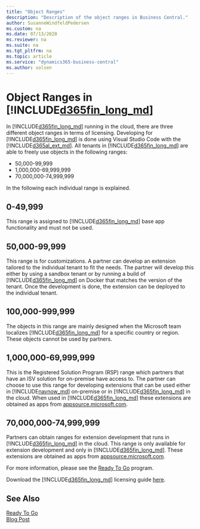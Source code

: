 ```yaml
---
title: "Object Ranges"
description: "Description of the object ranges in Business Central."
author: SusanneWindfeldPedersen
ms.custom: na
ms.date: 07/13/2020
ms.reviewer: na
ms.suite: na
ms.tgt_pltfrm: na
ms.topic: article
ms.service: "dynamics365-business-central"
ms.author: solsen
---
```


# Object Ranges in [!INCLUDE[d365fin_long_md](includes/d365fin_long_md.md)]

In [!INCLUDE[d365fin_long_md](includes/d365fin_long_md.md)] running in the cloud, there are three different object ranges in terms of licensing. Developing for [!INCLUDE[d365fin_long_md](includes/d365fin_long_md.md)] is done using Visual Studio Code with the [!INCLUDE[d365al_ext_md](../includes/d365al_ext_md.md)]. All tenants in [!INCLUDE[d365fin_long_md](includes/d365fin_long_md.md)] are able to freely use objects in the following ranges:

- 50,000-99,999
- 1,000,000-69,999,999
- 70,000,000-74,999,999

In the following each individual range is explained.

## 0-49,999

This range is assigned to [!INCLUDE[d365fin_long_md](includes/d365fin_long_md.md)] base app functionality and must not be used.

## 50,000-99,999 

This range is for customizations. A partner can develop an extension tailored to the individual tenant to fit the needs. The partner will develop this either by using a sandbox tenant or by running a build of [!INCLUDE[d365fin_long_md](includes/d365fin_long_md.md)] on Docker that matches the version of the tenant. Once the development is done, the extension can be deployed to the individual tenant.

## 100,000-999,999

The objects in this range are mainly designed when the Microsoft team localizes [!INCLUDE[d365fin_long_md](includes/d365fin_long_md.md)] for a specific country or region. These objects cannot be used by partners.

## 1,000,000-69,999,999

This is the Registered Solution Program (RSP) range which partners that have an ISV solution for on-premise have access to. The partner can choose to use this range for developing extensions that can be used either in [!INCLUDE[navnow_md](includes/navnow_md.md)] on-premise or in [!INCLUDE[d365fin_long_md](includes/d365fin_long_md.md)] in the cloud. When used in [!INCLUDE[d365fin_long_md](includes/d365fin_long_md.md)] these extensions are obtained as apps from [appsource.microsoft.com](https://appsource.microsoft.com).

## 70,000,000-74,999,999

Partners can obtain ranges for extension development that runs in [!INCLUDE[d365fin_long_md](includes/d365fin_long_md.md)] in the cloud. This range is only available for extension development and only in [!INCLUDE[d365fin_long_md](includes/d365fin_long_md.md)]. These extensions are obtained as apps from [appsource.microsoft.com](https://appsource.microsoft.com).

For more information, please see the [Ready To Go](https://aka.ms/readytogo) program.

Download the [!INCLUDE[d365fin_long_md](includes/d365fin_long_md.md)] licensing guide [here](https://go.microsoft.com/fwlink/?LinkId=871590&clcid=0x409).

## See Also
[Ready To Go](https://aka.ms/readytogo)  
[Blog Post](https://community.dynamics.com/business/b/businesscentraldevitpro/archive/2018/10/17/which-object-ranges-can-we-use-with-microsoft-dynamics-365-business-central)

